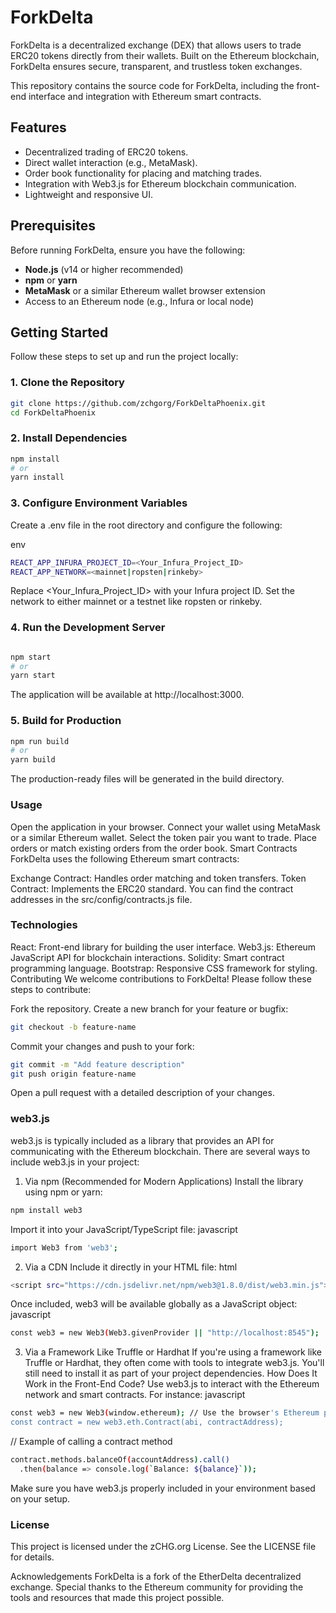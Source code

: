 # ForkDelta

ForkDelta is a decentralized exchange (DEX) that allows users to trade ERC20 tokens directly from their wallets. Built on the Ethereum blockchain, ForkDelta ensures secure, transparent, and trustless token exchanges.

This repository contains the source code for ForkDelta, including the front-end interface and integration with Ethereum smart contracts.

## Features

- Decentralized trading of ERC20 tokens.
- Direct wallet interaction (e.g., MetaMask).
- Order book functionality for placing and matching trades.
- Integration with Web3.js for Ethereum blockchain communication.
- Lightweight and responsive UI.

## Prerequisites

Before running ForkDelta, ensure you have the following:

- **Node.js** (v14 or higher recommended)
- **npm** or **yarn**
- **MetaMask** or a similar Ethereum wallet browser extension
- Access to an Ethereum node (e.g., Infura or local node)

## Getting Started

Follow these steps to set up and run the project locally:

### 1. Clone the Repository

```bash
git clone https://github.com/zchgorg/ForkDeltaPhoenix.git
cd ForkDeltaPhoenix
```
### 2. Install Dependencies
```bash
npm install
# or
yarn install
```

### 3. Configure Environment Variables
Create a .env file in the root directory and configure the following:

env
```bash
REACT_APP_INFURA_PROJECT_ID=<Your_Infura_Project_ID>
REACT_APP_NETWORK=<mainnet|ropsten|rinkeby>
```
Replace <Your_Infura_Project_ID> with your Infura project ID.
Set the network to either mainnet or a testnet like ropsten or rinkeby.

### 4. Run the Development Server
```bash

npm start
# or
yarn start
```
The application will be available at http://localhost:3000.

### 5. Build for Production
```bash
npm run build
# or
yarn build
```
The production-ready files will be generated in the build directory.

### Usage
Open the application in your browser.
Connect your wallet using MetaMask or a similar Ethereum wallet.
Select the token pair you want to trade.
Place orders or match existing orders from the order book.
Smart Contracts
ForkDelta uses the following Ethereum smart contracts:

Exchange Contract: Handles order matching and token transfers.
Token Contract: Implements the ERC20 standard.
You can find the contract addresses in the src/config/contracts.js file.

### Technologies
React: Front-end library for building the user interface.
Web3.js: Ethereum JavaScript API for blockchain interactions.
Solidity: Smart contract programming language.
Bootstrap: Responsive CSS framework for styling.
Contributing
We welcome contributions to ForkDelta! Please follow these steps to contribute:

Fork the repository.
Create a new branch for your feature or bugfix:
```bash
git checkout -b feature-name
```
Commit your changes and push to your fork:
```bash
git commit -m "Add feature description"
git push origin feature-name
```
Open a pull request with a detailed description of your changes.

###  web3.js

web3.js is typically included as a library that provides an API for communicating with the Ethereum blockchain. There are several ways to include web3.js in your project:

1. Via npm (Recommended for Modern Applications)
Install the library using npm or yarn:
```bash
npm install web3
```
Import it into your JavaScript/TypeScript file:
javascript
```bash
import Web3 from 'web3';
```
2. Via a CDN
Include it directly in your HTML file:
html
```bash 
<script src="https://cdn.jsdelivr.net/npm/web3@1.8.0/dist/web3.min.js"></script>
```
Once included, web3 will be available globally as a JavaScript object:
javascript
```bash
const web3 = new Web3(Web3.givenProvider || "http://localhost:8545");
```
3. Via a Framework Like Truffle or Hardhat
If you're using a framework like Truffle or Hardhat, they often come with tools to integrate web3.js. You'll still need to install it as part of your project dependencies.
How Does It Work in the Front-End Code?
Use web3.js to interact with the Ethereum network and smart contracts. For instance:
javascript
```bash
const web3 = new Web3(window.ethereum); // Use the browser's Ethereum provider
const contract = new web3.eth.Contract(abi, contractAddress);
```

// Example of calling a contract method
```bash
contract.methods.balanceOf(accountAddress).call()
  .then(balance => console.log(`Balance: ${balance}`));
```
Make sure you have web3.js properly included in your environment based on your setup. 

### License
This project is licensed under the zCHG.org License. See the LICENSE file for details.

Acknowledgements
ForkDelta is a fork of the EtherDelta decentralized exchange. Special thanks to the Ethereum community for providing the tools and resources that made this project possible.
